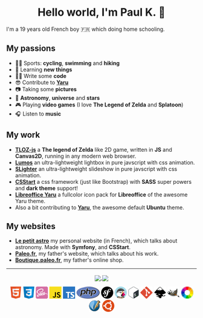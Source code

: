<h1 align="center">Hello world, I'm Paul K. 👋</h1>

I'm a 19 years old French boy :fr: which doing home schooling.

## My passions

- :mountain_biking_man: Sports: **cycling**, **swimming** and **hiking**
- :brain: Learning **new things**
- :man_technologist: Write some **code**
- :sunglasses: Contribute to **<a href="https://github.com/ubuntu/yaru">Yaru</a>**
- :camera: Taking some **pictures**
- :telescope: **Astronomy**, **universe** and **stars**
- :video_game: Playing **video games** (I love **The Legend of Zelda** and **Splatoon**)
- :headphones: Listen to **music**

## My work


- **<a href="https://github.com/Jupi007/TLOZ-js">TLOZ-js</a>** a **The legend of Zelda** like 2D game, written in **JS** and **Canvas2D**, running in any modern web browser.
- **<a href="https://github.com/Jupi007/Lumos">Lumos</a>** an ultra-lightweight lightbox in pure javscript with css animation.
- **<a href="https://github.com/Jupi007/SLighter">SLighter</a>** an ultra-lightweight slideshow in pure javscript with css animation.
- **<a href="https://github.com/Jupi007/csstart">CSStart</a>** a css framework (just like Bootstrap) with **SASS** super powers and **dark theme** support!
- **<a href="https://github.com/ubuntu/libreoffice-style-yaru-fullcolor">Libreoffice Yaru</a>** a fullcolor icon pack for **Libreoffice** of the awesome Yaru theme.
- Also a bit contributing to **<a href="https://github.com/ubuntu/yaru">Yaru</a>**, the awesome default **Ubuntu** theme.

## My websites

- **<a href="https://lepetitastro.fr/">Le petit astro</a>** my personal website (in French), which talks about astronomy. Made with **Symfony**, and **CSStart**.
- **<a href="https://www.paleo.fr/">Paleo.fr</a>**, my father's website, which talks about his work.
- **<a href="https://boutique.paleo.fr/fr/">Boutique.paleo.fr</a>**, my father's online shop.

<hr>

<p align="center">
  <a href="https://github.com/Jupi007">
    <img align="center" src="https://github-readme-stats.vercel.app/api?username=Jupi007&theme=gruvbox&show_icons=true&count_private=true&hide_border=true" />
    <img align="center" src="https://github-readme-stats.vercel.app/api/top-langs/?username=jupi007&hide_border=true&theme=gruvbox&layout=compact" />
  </a>
</p>

<p align="center" margin="30px">
  <span><img src="images/html.png"></span>
  <span><img src="images/css.png"></span>
  <span><img src="images/sass.png"></span>
  <span><img src="images/javascript.png"></span>
  <span><img src="images/typescript.png"></span>
  <span><img src="images/php.png"></span>
  <span><img src="images/symfony.png"></span>
  <span><img src="images/prestashop.png"></span>
  <span><img src="images/bash.png"></span>
  <span><img src="images/git.png"></span>
  <span><img src="images/inkscape.png"></span>
  <span><img src="images/gimp.png"></span>
  <span><img src="images/rawtherapee.png"></span>
  <span><img src="images/scribus.png"></span>
  <span><img src="images/ubuntu.png"></span>
</p>
